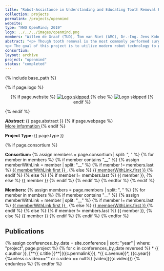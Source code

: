 ```yaml
---
title: "Robot-Assistance in Understanding and Educating Tooth Removal Procedures"
collection: projects
permalink: /projects/openmind
website: 
type: "NWO OpenMind; 2019"
logo: ../../../images/openmind.png
members: "Willem de Graaf (TUD), Tom van Riet (AMC), Dr.-Ing. Jens Kober (TUD)"
abstract: "<p> Though tooth removal is the most commonly performed surgical treatment worldwide, there has not been any real technological advancement in over 2000 years. There is still a lot of stress involved for patients, dental students, and (young) dentists. Up until now there is no scientific understanding of tooth removal procedures in terms of what motions and forces should be applied and this has its consequence on the quality of education. Students are highly undertrained when it comes tooth removal. The only way to prepare for a procedure is to read very limited instructions on ‘rocking and twisting’ motions and, in contrast to all other fields of dentistry, there is no way to practice these treatments pre-clinically. Practicing tooth removal therefore takes place on actual patients. </p>
<p> The goal of this project is to utilize modern robot technology to gain understanding of tooth extraction procedures and to use the acquired data to improve dental education. Bridging the scientific gap that exists in this field will have direct and significant clinical consequences and will lead to more confident dental students and dentists when practicing/performing these procedures, more efficient referral behavior and last but not least reduce discomfort and complication rates for the patient.</p>"
consortium: 
layout: archive
project: "openmind"
status: "completed"
---
```

{% include base_path %}

{% if page.logo %}
<p align="center">
{% if page.website %}
<a href="{{ page.website }}"> <img src="{{  page.logo }}" alt="Logo skipped" style="max-height:200px"/> </a>
{% else %}
<img src="{{  page.logo }}" alt="Logo skipped" />
{% endif %}
</p>
{% endif %}

<p> <strong> <em> Abstract: </em> </strong> {{ page.abstract }}
{% if page.webpage %}
<a href="{{ page.website}}"> <br> More information </a>
{% endif %}
</p>
<p> <strong> Project Type: </strong> {{ page.type }}</p>
{% if page.consortium  %}
<p> <strong> Consortium: </strong> 
{% assign members = page.consortium | split: ", " %}
{% for member in members %}
    {% if member contains "__" %}
        {% assign memberWithLink  = member | split: "__" %}
        {% if member != members.last %}
            <a href="{{ memberWithLink.last }}">{{ memberWithLink.first }} </a>,
        {% else %}    
            <a href="{{ memberWithLink.last }}">{{ memberWithLink.first }} </a> 
        {% endif %}
    {% else %}
        {% if member != members.last %}
            {{ member }},
        {% else %}    
            {{ member }}
        {% endif %}
    {% endif %}
{% endfor %}
{% endif  %}

<p> <strong> Members: </strong>  
{% assign members = page.members | split: ", " %}
{% for member in members %}
    {% if member contains "__" %}
        {% assign memberWithLink  = member | split: "__" %}
        {% if member != members.last %}
            <a href="{{ memberWithLink.last }}">{{ memberWithLink.first }} </a>,
        {% else %}    
            <a href="{{ memberWithLink.last }}">{{ memberWithLink.first }} </a> 
        {% endif %}
    {% else %}
        {% if member != members.last %}
            {{ member }},
        {% else %}    
            {{ member }}
        {% endif %}
    {% endif %}
{% endfor %}
</p>

<h2> Publications </h2>
{% assign conferences_by_date = site.conference | sort: "year" |  where: "project", page.project %}
{% for c in conferences_by_date reversed %}
* {{ c.author }}, [**{{ c.title }}**]({{c.permalink}}), *{{ c.avenue}}*, {{c.year}}  {%unless c.video=="" or c.video == null%}  [video]({{c.video}}) {%    endunless %}
{% endfor %}

